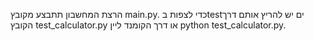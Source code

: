 הרצת המחשבון תתבצע מקובץ main.py.
כדי לצפות בtestים יש להריץ אותם דרך הקובץ test_calculator.py או דרך הקומנד ליין python test_calculator.py.
